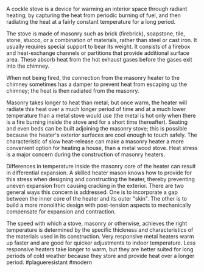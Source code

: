 A cockle stove is a device for warming an interior space through radiant heating, by capturing the heat from periodic burning of fuel, and then radiating the heat at a fairly constant temperature for a long period.


The stove is made of masonry such as brick (firebrick), soapstone, tile, stone, stucco, or a combination of materials, rather than steel or cast iron. It usually requires special support to bear its weight. It consists of a firebox and heat-exchange channels or partitions that provide additional surface area. These absorb heat from the hot exhaust gases before the gases exit into the chimney. 

When not being fired, the connection from the masonry heater to the chimney sometimes has a damper to prevent heat from escaping up the chimney; the heat is then radiated from the masonry. 

Masonry takes longer to heat than metal; but once warm, the heater will radiate this heat over a much longer period of time and at a much lower temperature than a metal stove would use (the metal is hot only when there is a fire burning inside the stove and for a short time thereafter). Seating and even beds can be built adjoining the masonry stove; this is possible because the heater's exterior surfaces are cool enough to touch safely. The characteristic of slow heat-release can make a masonry heater a more convenient option for heating a house, than a metal wood stove.  Heat stress is a major concern during the construction of masonry heaters.

Differences in temperature inside the masonry core of the heater can result in differential expansion. A skilled heater mason knows how to provide for this stress when designing and constructing the heater, thereby preventing uneven expansion from causing cracking in the exterior. There are two general ways this concern is addressed. One is to incorporate a gap between the inner core of the heater and its outer "skin". The other is to build a more monolithic design with post-tension aspects to mechanically compensate for expansion and contraction.  

The speed with which a stove, masonry or otherwise, achieves the right temperature is determined by the specific thickness and characteristics of the materials used in its construction. Very responsive metal heaters warm up faster and are good for quicker adjustments to indoor temperature. Less responsive heaters take longer to warm, but they are better suited for long periods of cold weather because they store and provide heat over a longer period.
#plagueresistant #modern
